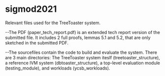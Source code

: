 # sigmod2021

Relevant files used for the TreeToaster system.

--The PDF (paper_tech_report.pdf) is an extended tech report version of the submitted file.  It includes 2 full proofs, lemmas 5.1 and 5.2, that are only sketched in the submitted PDF.

--The sourcefiles contain the code to build and evaluate the system.  There are 3 main directories:  The TreeToaster system iteslf (treetoaster_structure), a reference IVM system (dbtoaster_structure), a top-level evaluation module (testing_module), and workloads (ycsb_workloads).

